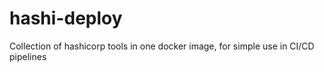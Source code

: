 # hashi-deploy
Collection of hashicorp tools in one docker image, for simple use in CI/CD pipelines

